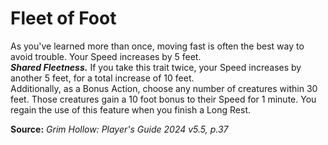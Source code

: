 # Fleet of Foot

As you've learned more than once, moving fast is often the best way to avoid trouble. Your Speed increases by 5 feet.  
***Shared Fleetness.*** If you take this trait twice, your Speed increases by another 5 feet, for a total increase of 10 feet.  
Additionally, as a Bonus Action, choose any number of creatures within 30 feet. Those creatures gain a 10 foot bonus to their Speed for 1 minute. You regain the use of this feature when you finish a Long Rest.

**Source:** *Grim Hollow: Player's Guide 2024 v5.5, p.37*